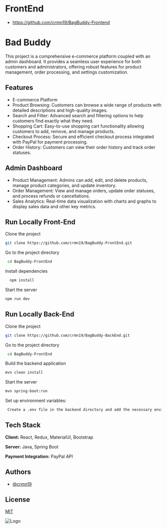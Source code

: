
# FrontEnd 
- https://github.com/crmn19/BagBuddy-Frontend
# Bad Buddy

This project is a comprehensive e-commerce platform coupled with an admin dashboard. It provides a seamless user experience for both customers and administrators, offering robust features for product management, order processing, and settings customization.

## Features

- E-commerce Platform
- Product Browsing: Customers can browse a wide range of products with detailed descriptions and high-quality images.
- Search and Filter: Advanced search and filtering options to help customers find exactly what they need.
- Shopping Cart: Easy-to-use shopping cart functionality allowing customers to add, remove, and manage products.
- Checkout Process: Secure and efficient checkout process integrated with PayPal for payment processing.
- Order History: Customers can view their order history and track order statuses.

## Admin Dashboard

- Product Management: Admins can add, edit, and delete products, manage product categories, and update inventory.
- Order Management: View and manage orders, update order statuses, and process refunds or cancellations.
- Sales Analytics: Real-time data visualization with charts and graphs to display sales data and other key metrics.

## Run Locally Front-End

Clone the project

```bash
git clone https://github.com/crmn19/BagBuddy-FrontEnd.git
```

Go to the project directory

```bash
 cd BagBuddy-FrontEnd
```

Install dependencies

```bash
  npm install
```

Start the server

```bash
npm run dev
```

## Run Locally Back-End

Clone the project

```bash
git clone https://github.com/crmn19/BagBuddy-BackEnd.git
```

Go to the project directory

```bash
 cd BagBuddy-FrontEnd
```

Build the backend application

```bash
mvn clean install
```

Start the server

```bash
mvn spring-boot:run
```

Set up environment variables:

```bash
 Create a .env file in the backend directory and add the necessary environment variables (e.g., database connection, PayPal API keys).
```

## Tech Stack

**Client:** React, Redux, MaterialUI, Bootstrap

**Server:** Java, Spring Boot

**Payment Integration:** PayPal API

## Authors

- [@crmn19](https://github.com/crmn19)

## License

[MIT](https://choosealicense.com/licenses/mit/)

![Logo](https://i.postimg.cc/GpGv7b95/BAGBBUNNY.png)
